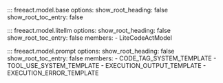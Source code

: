 ::: freeact.model.base
    options:
      show_root_heading: false
      show_root_toc_entry: false

::: freeact.model.litellm
    options:
      show_root_heading: false
      show_root_toc_entry: false
      members:
      - LiteCodeActModel

::: freeact.model.prompt
    options:
      show_root_heading: false
      show_root_toc_entry: false
      members:
      - CODE_TAG_SYSTEM_TEMPLATE
      - TOOL_USE_SYSTEM_TEMPLATE
      - EXECUTION_OUTPUT_TEMPLATE
      - EXECUTION_ERROR_TEMPLATE
